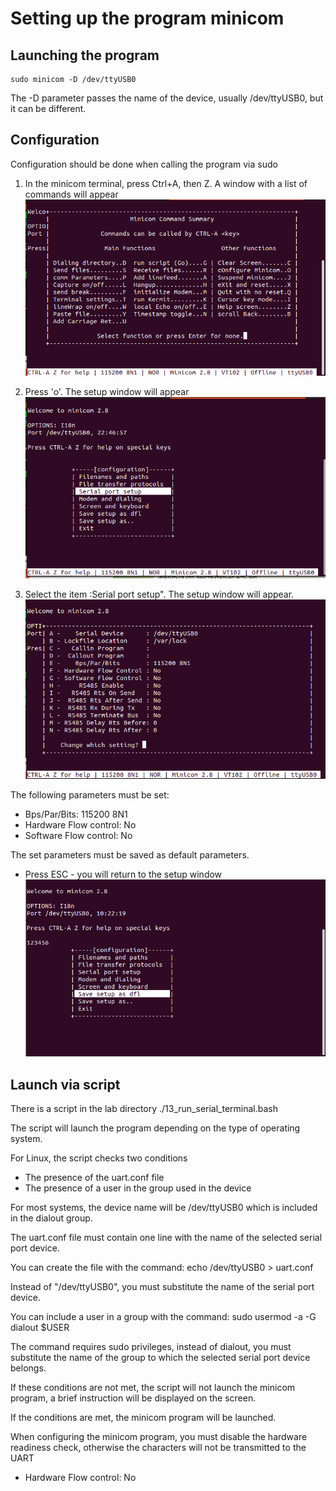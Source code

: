 # Setting up the program minicom

## Launching the program

```
sudo minicom -D /dev/ttyUSB0
```
The -D parameter passes the name of the device, usually /dev/ttyUSB0, but it can be different.

## Configuration

Configuration should be done when calling the program via sudo

1. In the minicom terminal, press Ctrl+A, then Z. A window with a list of commands will appear
![](./minicom_1.png)

2. Press 'o'. The setup window will appear
![](./minicom_2.png)

3. Select the item :Serial port setup". The setup window will appear.
![](./minicom_3.png)

The following parameters must be set:
* Bps/Par/Bits: 115200 8N1
* Hardware Flow control: No
* Software Flow control: No

The set parameters must be saved as default parameters.

* Press ESC - you will return to the setup window
![](./minicom_4.png)

## Launch via script

There is a script in the lab directory ./13_run_serial_terminal.bash

The script will launch the program depending on the type of operating system.

For Linux, the script checks two conditions
* The presence of the uart.conf file
* The presence of a user in the group used in the device

For most systems, the device name will be /dev/ttyUSB0 which is included in the dialout group.

The uart.conf file must contain one line with the name of the selected serial port device.

You can create the file with the command: echo /dev/ttyUSB0 > uart.conf

Instead of "/dev/ttyUSB0", you must substitute the name of the serial port device.

You can include a user in a group with the command: sudo usermod -a -G dialout $USER

The command requires sudo privileges, instead of dialout, you must substitute the name of the group to which the selected serial port device belongs.

If these conditions are not met, the script will not launch the minicom program, a brief instruction will be displayed on the screen.

If the conditions are met, the minicom program will be launched.

When configuring the minicom program, you must disable the hardware readiness check, otherwise the characters will not be transmitted to the UART
* Hardware Flow control: No